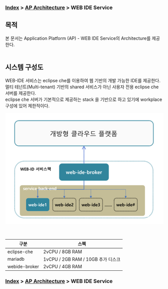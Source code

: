 ### [Index](https://github.com/K-PaaS/Guide/blob/master/README.md) > [AP Architecture](../README.md) > WEB IDE Service

## 목적
본 문서는 Application Platform (AP) - WEB IDE Service의 Architecture를 제공한다.
<br><br>

## 시스템 구성도
WEB-IDE 서비스는 eclipse che를 이용하여 웹 기반의 개발 가능한 IDE를 제공한다.  
멀티 테넌트(Multi-tenant) 기반의 shared 서비스가 아닌 사용자 전용 eclipse che 서버를 제공한다.  
eclipse che 서버가 기본적으로 제공하는 stack 을 기반으로 하고 있기에 workplace 구성에 있어 제한적이다.
 
![WEB IDE Service Architecture](image/webide_architecture.png)

<br>

| 구분  | 스펙 |
|-------|-----|
| eclipse-che | 2vCPU / 8GB RAM |
| mariadb | 1vCPU / 2GB RAM / 10GB 추가 디스크 |
| webide-broker | 2vCPU / 4GB RAM |



### [Index](https://github.com/K-PaaS/Guide/blob/master/README.md) > [AP Architecture](../README.md) > WEB IDE Service
